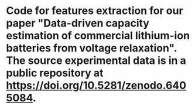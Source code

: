# Code for features extraction for our paper "Data-driven capacity estimation of commercial lithium-ion batteries from voltage relaxation". The source experimental data is in a public repository at https://doi.org/10.5281/zenodo.6405084.

